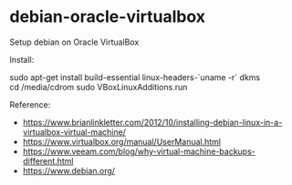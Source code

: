 # debian-oracle-virtualbox
Setup debian on Oracle VirtualBox

Install: 

sudo apt-get install build-essential linux-headers-\`uname -r\` dkms<br>
cd /media/cdrom
sudo VBoxLinuxAdditions.run

Reference:

- https://www.brianlinkletter.com/2012/10/installing-debian-linux-in-a-virtualbox-virtual-machine/
- https://www.virtualbox.org/manual/UserManual.html
- https://www.veeam.com/blog/why-virtual-machine-backups-different.html
- https://www.debian.org/
